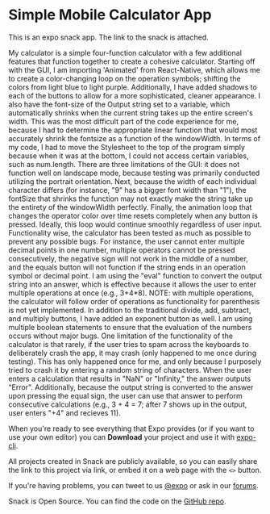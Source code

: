 # Simple Mobile Calculator App
This is an expo snack app. The link to the snack is attached.

My calculator is a simple four-function calculator with a few additional features that function together to create a cohesive calculator. Starting off with the GUI, I am importing 'Animated' from React-Native, which allows me to create a color-changing loop on the operation symbols; shifting the colors from light blue to light purple. Additionally, I have added shadows to each of the buttons to allow for a more sophisticated, cleaner appearance. I also have the font-size of the Output string set to a variable, which automatically shrinks when the current string takes up the entire screen's width. This was the most difficult part of the code experience for me, because I had to determine the appropriate linear function that would most accurately shrink the fontsize as a function of the windowWidth. In terms of my code, I had to move the Stylesheet to the top of the program simply because when it was at the bottom, I could not access certain variables, such as num.length. There are three limitations of the GUI: it does not function well on landscape mode, because testing was primarily conducted utilizing the portrait orientation. Next, because the width of each individual character differs (for instance, "9" has a bigger font width than "1"), the fontSize that shrinks the function may not exactly make the string take up the entirety of the windowWidth perfectly. Finally, the animation loop that changes the operator color over time resets completely when any button is pressed. Ideally, this loop would continue smoothly regardless of user input. Functionality wise, the calculator has been tested as much as possible to prevent any possible bugs. For instance, the user cannot enter multiple decimal points in one number, multiple operators cannot be pressed consecutively, the negative sign will not work in the middle of a number, and the equals button will not function if the string ends in an operation symbol or decimal point. I am using the "eval" function to convert the output string into an answer, which is effective because it allows the user to enter multiple operations at once (e.g., 3+4*8). NOTE: with multiple operations, the calculator will follow order of operations as functionality for parenthesis is not yet implemented. In addition to the traditional divide, add, subtract, and multiply buttons, I have added an exponent button as well. I am using multiple boolean statements to ensure that the evaluation of the numbers occurs without major bugs. One limitation of the functionality of the calculator is that rarely, if the user tries to spam across the keyboards to deliberately crash the app, it may crash (only happened to me once during testing). This has only happened once for me, and only because I purposely tried to crash it by entering a random string of characters. When the user enters a calculation that results in "NaN" or "Infinity," the answer outputs "Error". Additionally, because the output string is converted to the answer upon pressing the equal sign, the user can use that answer to perform consecutive calculations (e.g., 3 + 4 = 7; after 7 shows up in the output, user enters "+4" and recieves 11).

When you're ready to see everything that Expo provides (or if you want to use your own editor) you can **Download** your project and use it with [expo-cli](https://docs.expo.io/get-started/installation).

All projects created in Snack are publicly available, so you can easily share the link to this project via link, or embed it on a web page with the `<>` button.

If you're having problems, you can tweet to us [@expo](https://twitter.com/expo) or ask in our [forums](https://forums.expo.io/c/snack).

Snack is Open Source. You can find the code on the [GitHub repo](https://github.com/expo/snack).
